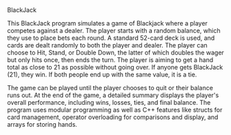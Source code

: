 BlackJack

This BlackJack program simulates a game of Blackjack where a player competes against a dealer. The player starts with a random balance, which they use to place bets each round. A standard 52-card deck is used, and cards are dealt randomly to both the player and dealer. The player can choose to Hit, Stand, or Double Down, the latter of which doubles the wager but only hits once, then ends the turn. The player is aiming to get a hand total as close to 21 as possible without going over. If anyone gets BlackJack (21), they win. If both people end up with the same value, it is a tie.

The game can be played until the player chooses to quit or their balance runs out. At the end of the game, a detailed summary displays the player's overall performance, including wins, losses, ties, and final balance. The program uses modular programming as well as C++ features like structs for card management, operator overloading for comparisons and display, and arrays for storing hands.
